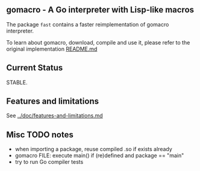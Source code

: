 ## gomacro - A Go interpreter with Lisp-like macros

The package `fast` contains a faster reimplementation of gomacro interpreter.

To learn about gomacro, download, compile and use it, please refer to the original implementation [README.md](../README.md)

## Current Status

STABLE.

## Features and limitations

See [../doc/features-and-limitations.md](../doc/features-and-limitations.md)


## Misc TODO notes

* when importing a package, reuse compiled .so if exists already
* gomacro FILE: execute main() if (re)defined and package == "main"
* try to run Go compiler tests
